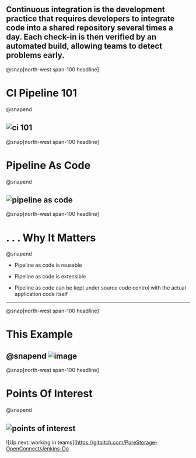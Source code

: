 Continuous integration is the development practice that requires developers to integrate code into a shared repository several times a day. Each check-in is then verified by an automated build, allowing teams to detect problems early.
---
@snap[north-west span-100 headline]
# CI Pipeline 101
@snapend

![ci 101](https://user-images.githubusercontent.com/15145995/54528274-66214080-4974-11e9-993b-88328b6d01d6.png)
---
@snap[north-west span-100 headline]
# Pipeline As Code
@snapend

![pipeline as code](https://user-images.githubusercontent.com/15145995/46341431-f6bacd00-c62f-11e8-945f-4a45f269e785.PNG)
---
@snap[north-west span-100 headline]
# . . . Why It Matters
@snapend
* Pipeline as code is reusable

* Pipeline as code is extensible

* Pipeline as code can be kept under source code control with the actual application code itself
---
@snap[north-west span-100 headline]
# This Example 
@snapend
![image](https://user-images.githubusercontent.com/15145995/55720257-4d96ca00-59f8-11e9-9112-c3dcc0ce7a66.png)
---
@snap[north-west span-100 headline]
# Points Of Interest
@snapend

![points of interest](https://user-images.githubusercontent.com/15145995/46342042-b2303100-c631-11e8-97e2-0561f6f08daf.PNG)
---
![Up next: working in teams](https://gitpitch.com/PureStorage-OpenConnect/Jenkins-Do
